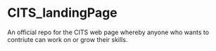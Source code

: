 # CITS_landingPage
An official repo for the CITS web page whereby anyone who wants to contriute can work on or grow their skills.
